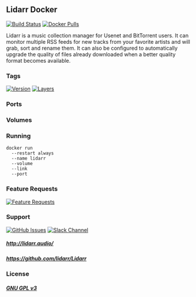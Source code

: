 ## Lidarr Docker

[![Build Status](https://travis-ci.org/stlouisn/lidarr_docker.svg?branch=master)](https://travis-ci.org/stlouisn/lidarr_docker)
[![Docker Pulls](https://img.shields.io/docker/pulls/stlouisn/lidarr.svg)](https://hub.docker.com/r/stlouisn/lidarr/)

Lidarr is a music collection manager for Usenet and BitTorrent users. It can monitor multiple RSS feeds for new tracks from your favorite artists and will grab, sort and rename them. It can also be configured to automatically upgrade the quality of files already downloaded when a better quality format becomes available.

### Tags

[![Version](https://images.microbadger.com/badges/version/stlouisn/lidarr.svg)](https://microbadger.com/images/stlouisn/lidarr)
[![Layers](https://images.microbadger.com/badges/image/stlouisn/lidarr.svg)](https://microbadger.com/images/stlouisn/lidarr)

### Ports

### Volumes

### Running

```
docker run
  --restart always
  --name lidarr
  --volume
  --link 
  --port
```


### Feature Requests

[![Feature Requests](http://feathub.com/stlouisn/unifi_docker?format=svg)](http://feathub.com/stlouisn/unifi_docker)

### Support

[![GitHub Issues](https://img.shields.io/badge/github-issues-red.svg?maxAge=60)](https://github.com/Lidarr/Lidarr/issues)
[![Slack Channel](https://img.shields.io/badge/chat-%20%20-brightgreen.svg)](https://stlouisn.slack.com/messages/CAAUWAYM9)

##### *http://lidarr.audio/*
##### *https://github.com/lidarr/Lidarr*

### License

##### *[GNU GPL v3](http://www.gnu.org/licenses/gpl.html)*
